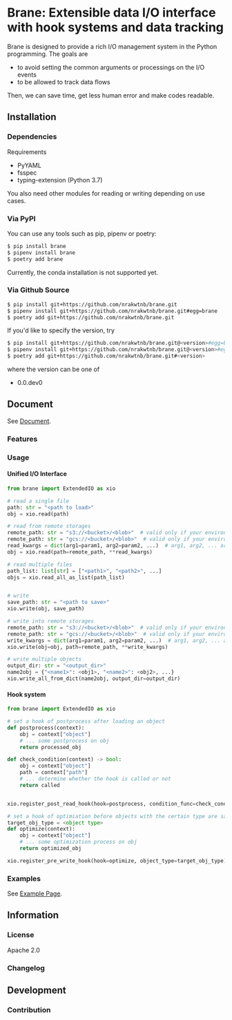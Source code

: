 # Brane: Extensible data I/O interface with hook systems and data tracking 

Brane is designed to provide a rich I/O management system in the Python programming.
The goals are

* to avoid setting the common arguments or processings on the I/O events
* to be allowed to track data flows

Then, we can save time, get less human error and make codes readable.

## Installation

### Dependencies

Requirements
* PyYAML
* fsspec
* typing-extension (Python 3.7)

You also need other modules for reading or writing depending on use cases.

### Via PyPI

You can use any tools such as pip, pipenv or poetry:

```sh
$ pip install brane
$ pipenv install brane
$ poetry add brane
```

Currently, the conda installation is not supported yet.

### Via Github Source

```sh
$ pip install git+https://github.com/nrakwtnb/brane.git
$ pipenv install git+https://github.com/nrakwtnb/brane.git#egg=brane
$ poetry add git+https://github.com/nrakwtnb/brane.git
```

If you'd like to specify the version, try
```sh
$ pip install git+https://github.com/nrakwtnb/brane.git@<version>#egg=brane
$ pipenv install git+https://github.com/nrakwtnb/brane.git@<version>#egg=brane
$ poetry add git+https://github.com/nrakwtnb/brane.git#<version>
```
where the version can be one of
* 0.0.dev0

## Document

See [Document](https://nrakwtnb.github.io/brane/).

### Features

### Usage

#### Unified I/O Interface

```python
from brane import ExtendedIO as xio

# read a single file
path: str = "<path to load>"
obj = xio.read(path)

# read from remote storages
remote_path: str = "s3://<bucket>/<blob>"  # valid only if your environment detects AWS config
remote_path: str = "gcs://<bucket>/<blob>"  # valid only if your environment detects GCP config
read_kwargs = dict(arg1=param1, arg2=param2, ...)  # arg1, arg2, ... are arguments for the read method of the internally loaded module depending on the extension
obj = xio.read(path=remote_path, **read_kwargs)

# read multiple files
path_list: list[str] = ["<path1>", "<path2>", ...]
objs = xio.read_all_as_list(path_list)


# write
save_path: str = "<path to save>"
xio.write(obj, save_path)

# write into remote storages
remote_path: str = "s3://<bucket>/<blob>"  # valid only if your environment detects AWS config
remote_path: str = "gcs://<bucket>/<blob>"  # valid only if your environment detects GCP config
write_kwargs = dict(arg1=param1, arg2=param2, ...)  # arg1, arg2, ... are arguments for the write method of the internally loaded module depending on the extension and the object to save
xio.write(obj=obj, path=remote_path, **write_kwargs)

# write multiple objects
output_dir: str = "<output_dir>"
name2obj = {"<name1>": <obj1>, "<name2>": <obj2>, ...}
xio.write_all_from_dict(name2obj, output_dir=output_dir)
```

#### Hook system

```python
from brane import ExtendedIO as xio

# set a hook of postprocess after loading an object
def postprocess(context):
    obj = context["object"]
    # ... some postprocess on obj
    return processed_obj

def check_condition(context) -> bool:
    obj = context["object"]
    path = context["path"]
    # ... determine whether the hook is called or not
    return called


xio.register_post_read_hook(hook=postprocess, condition_func=check_condition)

# set a hook of optimiation before objects with the certain type are saved
target_obj_type = <object type>
def optimize(context):
    obj = context["object"]
    # ... some optimization process on obj
    return optimized_obj

xio.register_pre_write_hook(hook=optimize, object_type=target_obj_type)
```

### Examples

See [Example Page](examples).

## Information

### License

Apache 2.0

### Changelog

## Development

### Contribution

